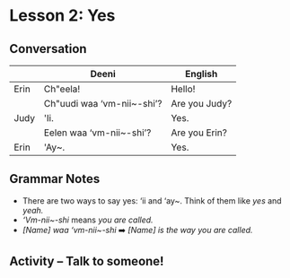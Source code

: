 # Lesson 2: Yes

## Conversation
|    | Deeni | English |
|---|---|---|
| Erin  | Ch"eela!  | Hello!   |
|   | Ch"uudi waa ‘vm-nii~-shi’? | Are you Judy?  |
| Judy  | 'Ii.  | Yes. |
|   | Eelen waa ‘vm-nii~-shi’? | Are you Erin? |
| Erin | 'Ay~. | Yes. |

## Grammar Notes
- There are two ways to say yes: ‘ii and ‘ay~. Think of them like _yes_ and _yeah._
- _‘Vm-nii~-shi_ means _you are called._
- _[Name] waa ‘vm-nii~-shi_ :arrow_right: _[Name] is the way you are called._

## Activity – Talk to someone!
